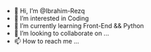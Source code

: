 - 👋 Hi, I’m @Ibrahim-Rezq
- 👀 I’m interested in Coding
- 🌱 I’m currently learning Front-End && Python
- 💞️ I’m looking to collaborate on ...
- 📫 How to reach me ...

<!---
Ibrahim-Rezq/Ibrahim-Rezq is a ✨ special ✨ repository because its `README.md` (this file) appears on your GitHub profile.
You can click the Preview link to take a look at your changes.
--->
